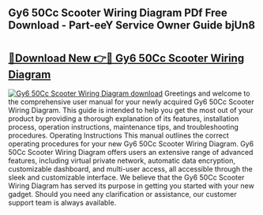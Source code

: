 ## Gy6 50Cc Scooter Wiring Diagram PDf Free Download - Part-eeY Service Owner Guide bjUn8

# <h2><a href="http://dfpspg.blite.top/?on=Gy6+50Cc+Scooter+Wiring+Diagram">🔗Download New 👉🔴 Gy6 50Cc Scooter Wiring Diagram</a></h2>

[![Gy6 50Cc Scooter Wiring Diagram download](https://i.imgur.com/lujVjoI.png)](http://dfpspg.blite.top/?on=Gy6+50Cc+Scooter+Wiring+Diagram)
Greetings and welcome to the comprehensive user manual for your newly acquired Gy6 50Cc Scooter Wiring Diagram. This guide is intended to help you get the most out of your product by providing a thorough explanation of its features, installation process, operation instructions, maintenance tips, and troubleshooting procedures. Operating Instructions This manual outlines the correct operating procedures for your new Gy6 50Cc Scooter Wiring Diagram. Gy6 50Cc Scooter Wiring Diagram offers users an extensive range of advanced features, including virtual private network, automatic data encryption, customizable dashboard, and multi-user access, all accessible through the sleek and customizable interface. We believe that the Gy6 50Cc Scooter Wiring Diagram has served its purpose in getting you started with your new gadget. Should you need any clarification or assistance, our customer support team is always available.

